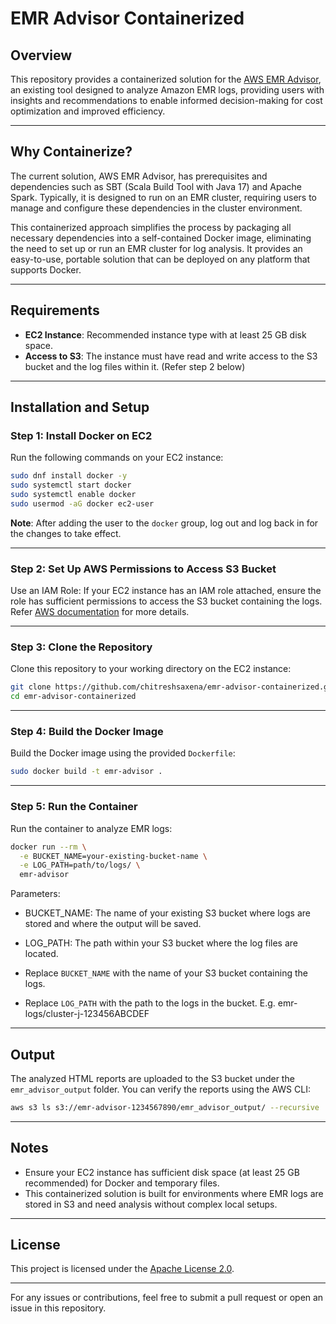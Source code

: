 
# EMR Advisor Containerized

## Overview

This repository provides a containerized solution for the [AWS EMR Advisor](https://github.com/aws-samples/aws-emr-advisor/tree/main), an existing tool designed to analyze Amazon EMR logs, providing users with insights and recommendations to enable informed decision-making for cost optimization and improved efficiency.

---

## Why Containerize?

The current solution, AWS EMR Advisor, has prerequisites and dependencies such as SBT (Scala Build Tool with Java 17) and Apache Spark. Typically, it is designed to run on an EMR cluster, requiring users to manage and configure these dependencies in the cluster environment.

This containerized approach simplifies the process by packaging all necessary dependencies into a self-contained Docker image, eliminating the need to set up or run an EMR cluster for log analysis. It provides an easy-to-use, portable solution that can be deployed on any platform that supports Docker. 

---

## Requirements

- **EC2 Instance**: Recommended instance type with at least 25 GB disk space.
- **Access to S3**: The instance must have read and write access to the S3 bucket and the log files within it. (Refer step 2 below)

---

## Installation and Setup

### Step 1: Install Docker on EC2

Run the following commands on your EC2 instance:
```bash
sudo dnf install docker -y
sudo systemctl start docker
sudo systemctl enable docker
sudo usermod -aG docker ec2-user
```

**Note**: After adding the user to the `docker` group, log out and log back in for the changes to take effect.

---

### Step 2: Set Up AWS Permissions to Access S3 Bucket

Use an IAM Role: If your EC2 instance has an IAM role attached, ensure the role has sufficient permissions to access the S3 bucket containing the logs. Refer [AWS documentation](https://docs.aws.amazon.com/AWSEC2/latest/UserGuide/iam-roles-for-amazon-ec2.html) for more details.


---

### Step 3: Clone the Repository

Clone this repository to your working directory on the EC2 instance:
```bash
git clone https://github.com/chitreshsaxena/emr-advisor-containerized.git
cd emr-advisor-containerized
```

---

### Step 4: Build the Docker Image

Build the Docker image using the provided `Dockerfile`:
```bash
sudo docker build -t emr-advisor .
```

---

### Step 5: Run the Container

Run the container to analyze EMR logs:
```bash
docker run --rm \
  -e BUCKET_NAME=your-existing-bucket-name \
  -e LOG_PATH=path/to/logs/ \
  emr-advisor

```

Parameters:
- BUCKET_NAME: The name of your existing S3 bucket where logs are stored and where the output will be saved.
- LOG_PATH: The path within your S3 bucket where the log files are located.


- Replace `BUCKET_NAME` with the name of your S3 bucket containing the logs.
- Replace `LOG_PATH` with the path to the logs in the bucket. E.g. emr-logs/cluster-j-123456ABCDEF

---

## Output

The analyzed HTML reports are uploaded to the S3 bucket under the `emr_advisor_output` folder. You can verify the reports using the AWS CLI:
```bash
aws s3 ls s3://emr-advisor-1234567890/emr_advisor_output/ --recursive
```

---

## Notes

- Ensure your EC2 instance has sufficient disk space (at least 25 GB recommended) for Docker and temporary files.
- This containerized solution is built for environments where EMR logs are stored in S3 and need analysis without complex local setups.

---

## License

This project is licensed under the [Apache License 2.0](https://www.apache.org/licenses/LICENSE-2.0).

---

For any issues or contributions, feel free to submit a pull request or open an issue in this repository.
